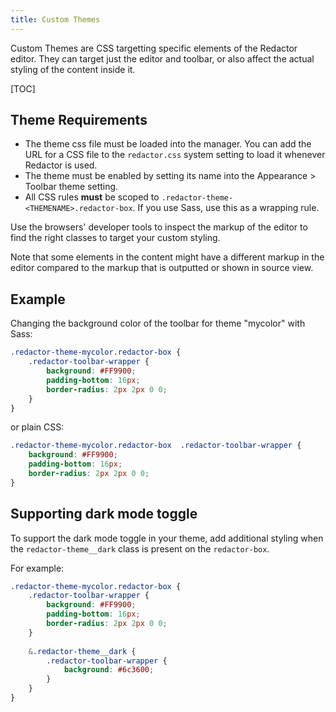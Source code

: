 ```yaml
---
title: Custom Themes
---
```


Custom Themes are CSS targetting specific elements of the Redactor editor. They can target just the editor and toolbar, or also affect the actual styling of the content inside it.

[TOC]

## Theme Requirements

- The theme css file must be loaded into the manager. You can add the URL for a CSS file to the `redactor.css` system setting to load it whenever Redactor is used.
- The theme must be enabled by setting its name into the Appearance > Toolbar theme setting. 
- All CSS rules **must** be scoped to `.redactor-theme-<THEMENAME>.redactor-box`. If you use Sass, use this as a wrapping rule. 

Use the browsers' developer tools to inspect the markup of the editor to find the right classes to target your custom styling.

Note that some elements in the content might have a different markup in the editor compared to the markup that is outputted or shown in source view. 

## Example

Changing the background color of the toolbar for theme "mycolor" with Sass:

``` scss
.redactor-theme-mycolor.redactor-box {
    .redactor-toolbar-wrapper {
        background: #FF9900;
        padding-bottom: 16px;
        border-radius: 2px 2px 0 0;
    }
}
```

or plain CSS:

```css
.redactor-theme-mycolor.redactor-box  .redactor-toolbar-wrapper {
    background: #FF9900;
    padding-bottom: 16px;
    border-radius: 2px 2px 0 0;
}
```

## Supporting dark mode toggle

To support the dark mode toggle in your theme, add additional styling when the `redactor-theme__dark` class is present on the `redactor-box`. 

For example:

``` scss
.redactor-theme-mycolor.redactor-box {
    .redactor-toolbar-wrapper {
        background: #FF9900;
        padding-bottom: 16px;
        border-radius: 2px 2px 0 0;
    }
    
    &.redactor-theme__dark {
        .redactor-toolbar-wrapper {
            background: #6c3600;
        }
    }
}
```



